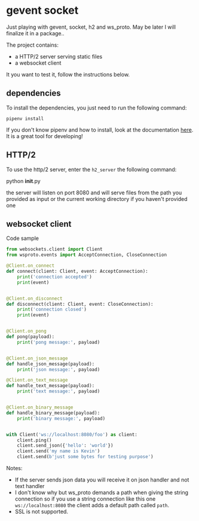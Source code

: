 # gevent socket

Just playing with gevent, socket, h2 and ws_proto.
May be later I will finalize it in a package..

The project contains:
- a HTTP/2 server serving static files
- a websocket client

It you want to test it, follow the instructions below.

## dependencies

To install the dependencies, you just need to run the following command:

`pipenv install`

If you don't know pipenv and how to install, look at the documentation [here](https://docs.pipenv.org/en/latest/).
It is a great tool for developing!

## HTTP/2

To use the http/2 server, enter the `h2_server` the following command:

python __init__.py <optional path>

the server will listen on port 8080 and will serve files from the path you provided as input or the current working
directory if you haven't provided one

## websocket client

Code sample

```python
from websockets.client import Client
from wsproto.events import AcceptConnection, CloseConnection

@Client.on_connect
def connect(client: Client, event: AcceptConnection):
    print('connection accepted')
    print(event)


@Client.on_disconnect
def disconnect(client: Client, event: CloseConnection):
    print('connection closed')
    print(event)


@Client.on_pong
def pong(payload):
    print('pong message:', payload)


@Client.on_json_message
def handle_json_message(payload):
    print('json message:', payload)

@Client.on_text_message
def handle_text_message(payload):
    print('text message:', payload)


@Client.on_binary_message
def handle_binary_message(payload):
    print('binary message:', payload)


with Client('ws://localhost:8080/foo') as client:
    client.ping()
    client.send_json({'hello': 'world'})
    client.send('my name is Kevin')
    client.send(b'just some bytes for testing purpose')
```

Notes:
- If the server sends json data you will receive it on json handler and not text handler
- I don't know why but ws_proto demands a path when giving the string connection so if you use a string connection like
this one `ws://localhost:8080` the client adds a default path called `path`.
- SSL is not supported.